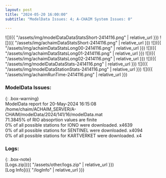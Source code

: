 ```yaml
---
layout: post
title: "2024-05-20 16:00:00"
subtitle: "ModelData Issues: 4; A-CHAIM System Issues: 0"

---
```


![]({{ "/assets/img/modelDataDataStatsShort-2414116.png" | relative_url }})
![]({{ "/assets/img/achaimDataStatsShort-2414116.png" | relative_url }})
![]({{ "/assets/img/achaimDataStatsLong00-2414116.png" | relative_url }})
![]({{ "/assets/img/achaimDataStatsLong01-2414116.png" | relative_url }})
![]({{ "/assets/img/achaimDataStatsLong02-2414116.png" | relative_url }})
![]({{ "/assets/img/modelDataDataStats-2414116.png" | relative_url }})
![]({{ "/assets/img/modelDataStationStats-2414116.png" | relative_url }})
![]({{ "/assets/img/achaimRunTime-2414116.png" | relative_url }})


### ModelData Issues:  
  
{: .box-warning}  
 ModelData report for 20-May-2024 16:15:08   
 /home/chaim/ACHAIM_SERVER/A-CHAIM/modelData/2024/141/16/modelData.mat   
 71.3845% of RIO absoprtion values are finite   
 0% of all possible stations for IONO were downloaded. x4639   
 0% of all possible stations for SENTINEL were downloaded. x4094   
 0% of all possible stations for KARTVERKET were downloaded. x4   
  


### Logs:  
  
{: .box-note}  
[Logs.zip]({{ "/assets/other/logs.zip" | relative_url }})  
[Log Info]({{ "/logInfo" | relative_url }})  
